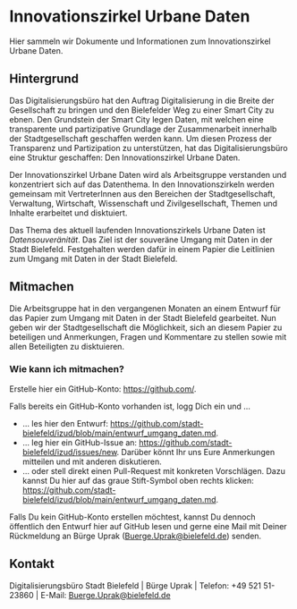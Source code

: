 # Innovationszirkel Urbane Daten

Hier sammeln wir Dokumente und Informationen zum Innovationszirkel Urbane Daten.

## Hintergrund

Das Digitalisierungsbüro hat den Auftrag Digitalisierung in die Breite der Gesellschaft zu bringen und den Bielefelder Weg zu einer Smart City zu ebnen. Den Grundstein der Smart City legen Daten, mit welchen eine transparente und partizipative Grundlage der Zusammenarbeit innerhalb der Stadtgesellschaft geschaffen werden kann. Um diesen Prozess der Transparenz und Partizipation zu unterstützen, hat das Digitalisierungsbüro eine Struktur geschaffen: Den Innovationszirkel Urbane Daten.

Der Innovationszirkel Urbane Daten wird als Arbeitsgruppe verstanden und konzentriert sich auf das Datenthema. In den Innovationszirkeln werden gemeinsam mit VertreterInnen aus den Bereichen der Stadtgesellschaft, Verwaltung, Wirtschaft, Wissenschaft und Zivilgesellschaft, Themen und Inhalte erarbeitet und disktuiert.

Das Thema des aktuell laufenden Innovationszirkels Urbane Daten ist *Datensouveränität*. Das Ziel ist der souveräne Umgang mit Daten in der Stadt Bielefeld. Festgehalten werden dafür in einem Papier die Leitlinien zum Umgang mit Daten in der Stadt Bielefeld.

## Mitmachen

Die Arbeitsgruppe hat in den vergangenen Monaten an einem Entwurf für das Papier zum Umgang mit Daten in der Stadt Bielefeld gearbeitet. Nun geben wir der Stadtgesellschaft die Möglichkeit, sich an diesem Papier zu beteiligen und Anmerkungen, Fragen und Kommentare zu stellen sowie mit allen Beteiligten zu disktuieren.

### Wie kann ich mitmachen?

Erstelle hier ein GitHub-Konto: https://github.com/.

Falls bereits ein GitHub-Konto vorhanden ist, logg Dich ein und …
-	… les hier den Entwurf: https://github.com/stadt-bielefeld/izud/blob/main/entwurf_umgang_daten.md.
-	… leg hier ein GitHub-Issue an: https://github.com/stadt-bielefeld/izud/issues/new. Darüber könnt Ihr uns Eure Anmerkungen mitteilen und mit anderen diskutieren.
-	… oder stell direkt einen Pull-Request mit konkreten Vorschlägen. Dazu kannst Du hier auf das graue Stift-Symbol oben rechts klicken: https://github.com/stadt-bielefeld/izud/blob/main/entwurf_umgang_daten.md.

Falls Du kein GitHub-Konto erstellen möchtest, kannst Du dennoch öffentlich den Entwurf hier auf GitHub lesen und gerne eine Mail mit Deiner Rückmeldung an Bürge Uprak (Buerge.Uprak@bielefeld.de) senden. 

## Kontakt

Digitalisierungsbüro Stadt Bielefeld | Bürge Uprak | Telefon: +49 521 51-23860 | E-Mail: Buerge.Uprak@bielefeld.de
